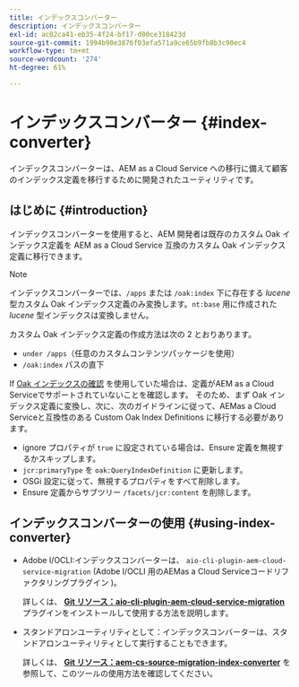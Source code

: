 ```yaml
---
title: インデックスコンバーター
description: インデックスコンバーター
exl-id: ac02ca41-eb35-4f24-bf17-d00ce318423d
source-git-commit: 1994b90e3876f03efa571a9ce65b9fb8b3c90ec4
workflow-type: tm+mt
source-wordcount: '274'
ht-degree: 61%

---
```


# インデックスコンバーター {#index-converter}

インデックスコンバーターは、AEM as a Cloud Service への移行に備えて顧客のインデックス定義を移行するために開発されたユーティリティです。

## はじめに {#introduction}

インデックスコンバーターを使用すると、AEM 開発者は既存のカスタム Oak インデックス定義を AEM as a Cloud Service 互換のカスタム Oak インデックス定義に移行できます。

>[!NOTE]
>インデックスコンバーターでは、`/apps` または `/oak:index` 下に存在する *lucene* 型カスタム Oak インデックス定義のみ変換します。`nt:base` 用に作成された *lucene* 型インデックスは変換しません。

カスタム Oak インデックス定義の作成方法は次の 2 とおりあります。

* `under /apps`（任意のカスタムコンテンツパッケージを使用）
* `/oak:index` パスの直下

If [Oak インデックスの確認](https://adobe-consulting-services.github.io/acs-aem-commons/features/ensure-oak-index/index.html) を使用していた場合は、定義がAEM as a Cloud Serviceでサポートされていないことを確認します。 そのため、まず Oak インデックス定義に変換し、次に、次のガイドラインに従って、AEMas a Cloud Serviceと互換性のある Custom Oak Index Definitions に移行する必要があります。

* ignore プロパティが `true` に設定されている場合は、Ensure 定義を無視するかスキップします。
* `jcr:primaryType` を `oak:QueryIndexDefinition` に更新します。
* OSGi 設定に従って、無視するプロパティをすべて削除します。
* Ensure 定義からサブツリー `/facets/jcr:content` を削除します。

## インデックスコンバーターの使用 {#using-index-converter}

* Adobe I/OCLI:インデックスコンバーターは、 `aio-cli-plugin-aem-cloud-service-migration` (Adobe I/OCLI 用のAEMas a Cloud Serviceコードリファクタリングプラグイン )。

  詳しくは、 **[Git リソース：aio-cli-plugin-aem-cloud-service-migration](https://github.com/adobe/aio-cli-plugin-aem-cloud-service-migration#introduction)** プラグインをインストールして使用する方法を説明します。

* スタンドアロンユーティリティとして：インデックスコンバーターは、スタンドアロンユーティリティとして実行することもできます。

  詳しくは、 **[Git リソース：aem-cs-source-migration-index-converter](https://github.com/adobe/aem-cloud-service-source-migration/tree/master/packages/index-converter)** を参照して、このツールの使用方法を確認してください。
